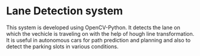 # Lane Detection system

This system is developed using OpenCV-Python. It detects the lane on which the vechicle is traveling on with the help of hough line transformation. It is useful in autonomous cars for path prediction and planning and also to detect the parking slots in various conditions.

